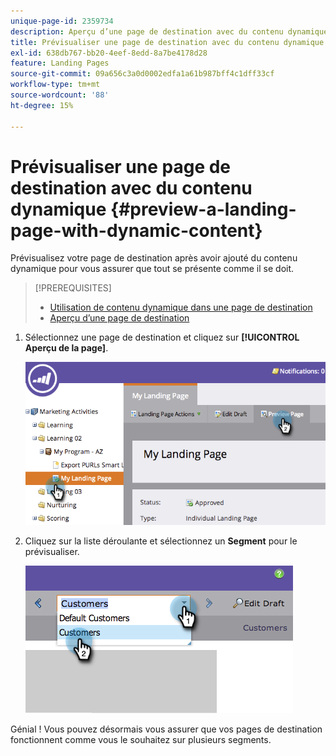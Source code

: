 ```yaml
---
unique-page-id: 2359734
description: Aperçu d’une page de destination avec du contenu dynamique - Documents Marketo - Documentation du produit
title: Prévisualiser une page de destination avec du contenu dynamique
exl-id: 638db767-bb20-4eef-8edd-8a7be4178d28
feature: Landing Pages
source-git-commit: 09a656c3a0d0002edfa1a61b987bff4c1dff33cf
workflow-type: tm+mt
source-wordcount: '88'
ht-degree: 15%

---
```


# Prévisualiser une page de destination avec du contenu dynamique {#preview-a-landing-page-with-dynamic-content}

Prévisualisez votre page de destination après avoir ajouté du contenu dynamique pour vous assurer que tout se présente comme il se doit.

>[!PREREQUISITES]
>
>* [Utilisation de contenu dynamique dans une page de destination](/help/marketo/product-docs/demand-generation/landing-pages/personalizing-landing-pages/use-dynamic-content-in-a-landing-page.md)
>* [Aperçu d’une page de destination](/help/marketo/product-docs/demand-generation/landing-pages/landing-page-actions/preview-a-landing-page.md)

1. Sélectionnez une page de destination et cliquez sur **[!UICONTROL Aperçu de la page]**.

   ![](assets/image2014-9-17-16-3a9-3a55.png)

1. Cliquez sur la liste déroulante et sélectionnez un **Segment** pour le prévisualiser.

   ![](assets/image2014-9-25-15-3a34-3a40.png)

Génial ! Vous pouvez désormais vous assurer que vos pages de destination fonctionnent comme vous le souhaitez sur plusieurs segments.
